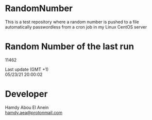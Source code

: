# RandomNumber    
This is a test repository where a random number is pushed to a file automatically passwordless from a cron job in my Linux CentOS server    
# Random Number of the last run   
11462
      
Last update (GMT +1)    
05/23/21 20:00:02
# Developer    
Hamdy Abou El Anein   
hamdy.aea@protonmail.com
